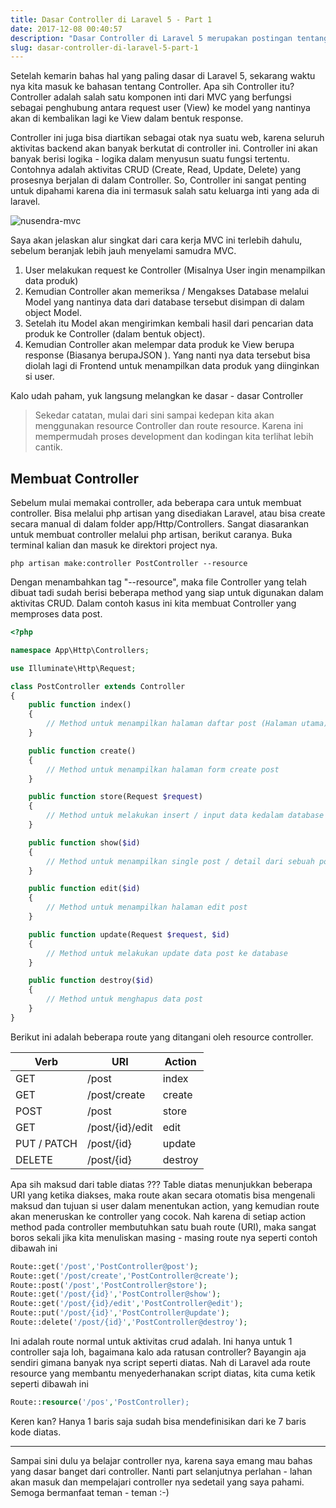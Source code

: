```yaml
---
title: Dasar Controller di Laravel 5 - Part 1
date: 2017-12-08 00:40:57
description: "Dasar Controller di Laravel 5 merupakan postingan tentang controller yang membahas method - method maupun fungsi - fungsi dasar dari sebuah Controller."
slug: dasar-controller-di-laravel-5-part-1
---
```


Setelah kemarin bahas hal yang paling dasar di Laravel 5, sekarang waktu nya kita masuk ke bahasan tentang Controller. Apa sih Controller itu? Controller adalah salah satu komponen inti dari MVC yang berfungsi sebagai penghubung antara request user (View) ke model yang nantinya akan di kembalikan lagi ke View dalam bentuk response.

Controller ini juga bisa diartikan sebagai otak nya suatu web, karena seluruh aktivitas backend akan banyak berkutat di controller ini. Controller ini akan banyak berisi logika - logika dalam menyusun suatu fungsi tertentu. Contohnya adalah aktivitas CRUD (Create, Read, Update, Delete) yang prosesnya berjalan di dalam Controller. So, Controller ini sangat penting untuk dipahami karena dia ini termasuk salah satu keluarga inti yang ada di laravel.

![nusendra-mvc](https://farm5.staticflickr.com/4639/25137016468_451a3c2cd8_o.jpg "nusendra mvc")

Saya akan jelaskan alur singkat dari cara kerja MVC ini terlebih dahulu, sebelum beranjak lebih jauh menyelami samudra MVC.

1. User melakukan request ke Controller (Misalnya User ingin menampilkan data produk)
2. Kemudian Controller akan memeriksa / Mengakses Database melalui Model yang nantinya data dari database tersebut disimpan di dalam object Model.
3. Setelah itu Model akan mengirimkan kembali hasil dari pencarian data produk ke Controller (dalam bentuk object).
4. Kemudian Controller akan melempar data produk ke View berupa response (Biasanya berupaJSON ). Yang nanti nya data tersebut bisa diolah lagi di Frontend untuk menampilkan data produk yang diinginkan si user.

Kalo udah paham, yuk langsung melangkan ke dasar - dasar Controller

> Sekedar catatan, mulai dari sini sampai kedepan kita akan menggunakan resource Controller dan route resource. Karena ini mempermudah proses development dan kodingan kita terlihat lebih cantik.

## Membuat Controller

Sebelum mulai memakai controller, ada beberapa cara untuk membuat controller. Bisa melalui php artisan yang disediakan Laravel, atau bisa create secara manual di dalam folder app/Http/Controllers. Sangat diasarankan untuk membuat controller melalui php artisan, berikut caranya. Buka terminal kalian dan masuk ke direktori project nya.

```
php artisan make:controller PostController --resource
```

Dengan menambahkan tag "--resource", maka file Controller yang telah dibuat tadi sudah berisi beberapa method yang siap untuk digunakan dalam aktivitas CRUD. Dalam contoh kasus ini kita membuat Controller yang memproses data post.

```php
<?php

namespace App\Http\Controllers;

use Illuminate\Http\Request;

class PostController extends Controller
{
    public function index()
    {
        // Method untuk menampilkan halaman daftar post (Halaman utama)
    }

    public function create()
    {
        // Method untuk menampilkan halaman form create post
    }

    public function store(Request $request)
    {
        // Method untuk melakukan insert / input data kedalam database
    }

    public function show($id)
    {
        // Method untuk menampilkan single post / detail dari sebuah post
    }

    public function edit($id)
    {
        // Method untuk menampilkan halaman edit post
    }

    public function update(Request $request, $id)
    {
        // Method untuk melakukan update data post ke database
    }

    public function destroy($id)
    {
        // Method untuk menghapus data post
    }
}
```

Berikut ini adalah beberapa route yang ditangani oleh resource controller.

Verb | URI | Action
--- | --- | ---
GET  | /post | index
GET | /post/create | create
POST | /post | store
GET | /post/{id}/edit | edit
PUT / PATCH | /post/{id} | update
DELETE | /post/{id} | destroy

Apa sih maksud dari table diatas ??? Table diatas menunjukkan beberapa URI yang ketika diakses, maka route akan secara otomatis bisa mengenali maksud dan tujuan si user dalam menentukan action, yang kemudian route akan meneruskan ke controller yang cocok. Nah karena di setiap action method pada controller membutuhkan satu buah route (URI), maka sangat boros sekali jika kita menuliskan masing - masing route nya seperti contoh dibawah ini

```php
Route::get('/post','PostController@post');
Route::get('/post/create','PostController@create');
Route::post('/post','PostController@store');
Route::get('/post/{id}','PostController@show');
Route::get('/post/{id}/edit','PostController@edit');
Route::put('/post/{id}','PostController@update');
Route::delete('/post/{id}','PostController@destroy');
```

Ini adalah route normal untuk aktivitas crud adalah. Ini hanya untuk 1 controller saja loh, bagaimana kalo ada ratusan controller? Bayangin aja sendiri gimana banyak nya script seperti diatas. Nah di Laravel ada route resource yang membantu menyederhanakan script diatas, kita cuma ketik seperti dibawah ini

```php
Route::resource('/pos','PostController);
```

Keren kan? Hanya 1 baris saja sudah bisa mendefinisikan dari ke 7 baris kode diatas.

<hr/>

Sampai sini dulu ya belajar controller nya, karena saya emang mau bahas yang dasar banget dari controller. Nanti part selanjutnya perlahan - lahan akan masuk dan mempelajari controller nya sedetail yang saya pahami. Semoga bermanfaat teman - teman :-)
